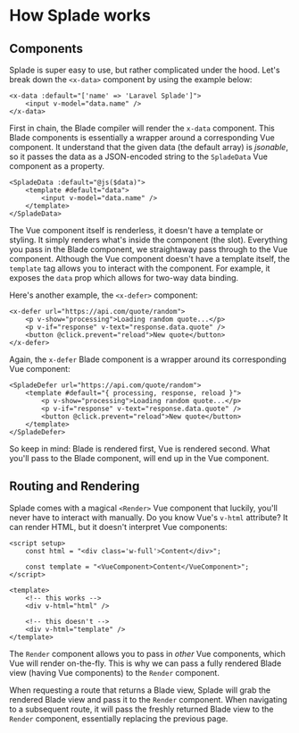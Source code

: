# How Splade works

## Components

Splade is super easy to use, but rather complicated under the hood. Let's break down the `<x-data>` component by using the example below:

```blade
<x-data :default="['name' => 'Laravel Splade']">
    <input v-model="data.name" />
</x-data>
```

First in chain, the Blade compiler will render the `x-data` component. This Blade components is essentially a wrapper around a corresponding Vue component. It understand that the given data (the default array) is *jsonable*, so it passes the data as a JSON-encoded string to the `SpladeData` Vue component as a property.

```vue
<SpladeData :default="@js($data)">
    <template #default="data">
        <input v-model="data.name" />
    </template>
</SpladeData>
```

The Vue component itself is renderless, it doesn't have a template or styling. It simply renders what's inside the component (the slot). Everything you pass in the Blade component, we straightaway pass through to the Vue component. Although the Vue component doesn't have a template itself, the `template` tag allows you to interact with the component. For example, it exposes the `data` prop which allows for two-way data binding.

Here's another example, the `<x-defer>` component:

```blade
<x-defer url="https://api.com/quote/random">
    <p v-show="processing">Loading random quote...</p>
    <p v-if="response" v-text="response.data.quote" />
    <button @click.prevent="reload">New quote</button>
</x-defer>
```

Again, the `x-defer` Blade component is a wrapper around its corresponding Vue component:

```vue
<SpladeDefer url="https://api.com/quote/random">
    <template #default="{ processing, response, reload }">
        <p v-show="processing">Loading random quote...</p>
        <p v-if="response" v-text="response.data.quote" />
        <button @click.prevent="reload">New quote</button>
    </template>
</SpladeDefer>
```

So keep in mind: Blade is rendered first, Vue is rendered second. What you'll pass to the Blade component, will end up in the Vue component.


## Routing and Rendering

Splade comes with a magical `<Render>` Vue component that luckily, you'll never have to interact with manually. Do you know Vue's `v-html` attribute? It can render HTML, but it doesn't interpret Vue components:

```vue
<script setup>
    const html = "<div class='w-full'>Content</div>";

    const template = "<VueComponent>Content</VueComponent>";
</script>

<template>
    <!-- this works -->
    <div v-html="html" />

    <!-- this doesn't -->
    <div v-html="template" />
</template>
```

The `Render` component allows you to pass in *other* Vue components, which Vue will render on-the-fly. This is why we can pass a fully rendered Blade view (having Vue components) to the `Render` component.

When requesting a route that returns a Blade view, Splade will grab the rendered Blade view and pass it to the `Render` component. When navigating to a subsequent route, it will pass the freshly returned Blade view to the `Render` component, essentially replacing the previous page.